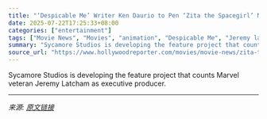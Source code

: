 ```yaml
---
title: "‘Despicable Me’ Writer Ken Daurio to Pen ‘Zita the Spacegirl’ Movie Adaptation (Exclusive)"
date: 2025-07-22T17:25:33+08:00
categories: ["entertainment"]
tags: ["Movie News", "Movies", "animation", "Despicable Me", "Jeremy latcham", "The Secret Life of Pets"]
summary: "Sycamore Studios is developing the feature project that counts Marvel veteran Jeremy Latcham as executive producer."
source_url: "https://www.hollywoodreporter.com/movies/movie-news/zita-the-spacegirl-ken-daurio-sycamore-1236325616/"
---
```


Sycamore Studios is developing the feature project that counts Marvel veteran Jeremy Latcham as executive producer.

---

*来源: [原文链接](https://www.hollywoodreporter.com/movies/movie-news/zita-the-spacegirl-ken-daurio-sycamore-1236325616/)*
